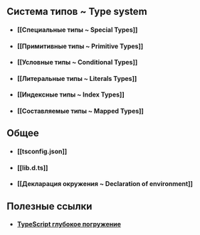 ## Система типов ~ Type system
- #### [[Специальные типы ~ Special Types]]  
- #### [[Примитивные типы ~ Primitive Types]]
- #### [[Условные типы ~ Conditional Types]]
- #### [[Литеральные типы ~ Literals Types]]
- #### [[Индексные типы ~ Index Types]]
- #### [[Составляемые типы ~ Mapped Types]]

## Общее
- #### [[tsconfig.json]]
- #### [[lib.d.ts]]
- #### [[Декларация окружения ~ Declaration of environment]]

## Полезные ссылки
- #### [TypeScript  глубокое погружение](https://igorfonin.gitbook.io/typescript-book-ru/typescript-type-system/callable#newable)